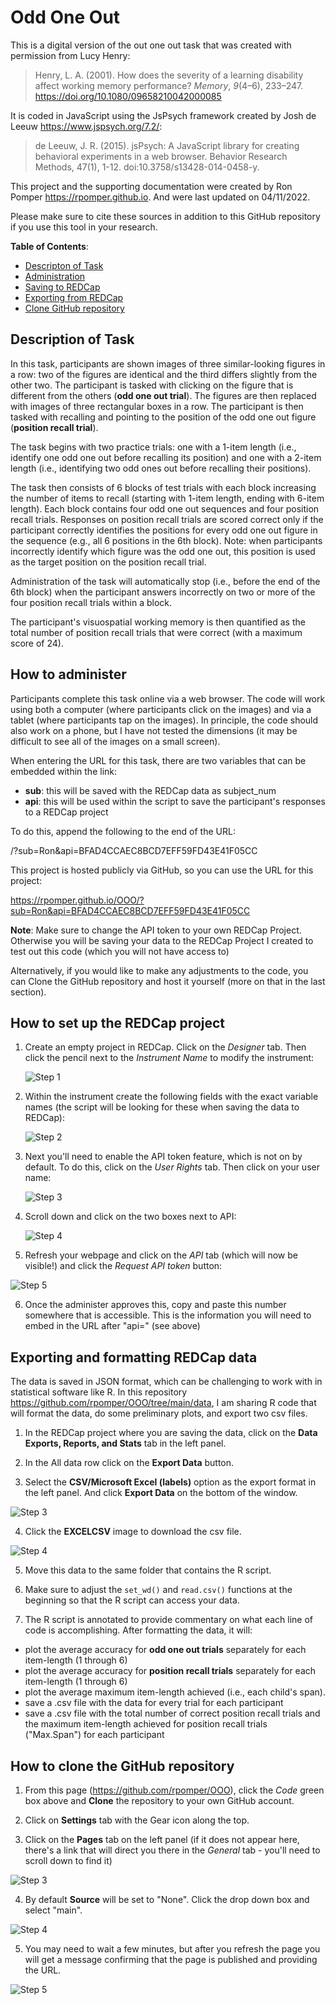 # Odd One Out

This is a digital version of the out one out task that was created with permission from Lucy Henry:

> Henry, L. A. (2001). How does the severity of a learning disability affect working memory performance? <i>Memory</i>, <i>9</i>(4–6), 233–247. https://doi.org/10.1080/09658210042000085

It is coded in JavaScript using the JsPsych framework created by Josh de Leeuw <https://www.jspsych.org/7.2/>:

> de Leeuw, J. R. (2015). jsPsych: A JavaScript library for creating behavioral experiments in a web browser. Behavior Research Methods, 47(1), 1-12. doi:10.3758/s13428-014-0458-y.

This project and the supporting documentation were created by Ron Pomper <https://rpomper.github.io>. And were last updated on 04/11/2022.

Please make sure to cite these sources in addition to this GitHub repository if you use this tool in your research.

__Table of Contents__:
* [Descripton of Task](#Description-of-Task)
* [Administration](#How-to-administer)
* [Saving to REDCap](#How-to-set-up-the-REDCap-project)
* [Exporting from REDCap](#Exporting-and-formatting-REDCap-data)
* [Clone GitHub repository](#How-to-clone-the-GitHub-repository)


## Description of Task <a name="Description of Task"></a>

In this task, participants are shown images of three similar-looking figures in a row: two of the figures are identical and the third differs slightly from the other two. The participant is tasked with clicking on the figure that is different from the others (__odd one out trial__). The figures are then replaced with images of three rectangular boxes in a row. The participant is then tasked with recalling and pointing to the position of the odd one out figure (__position recall trial__).

The task begins with two practice trials: one with a 1-item length (i.e., identify one odd one out before recalling its position) and one with a 2-item length (i.e., identifying two odd ones out before recalling their positions).

The task then consists of 6 blocks of test trials with each block increasing the number of items to recall (starting with 1-item length, ending with 6-item length). Each block contains four odd one out sequences and four position recall trials. Responses on position recall trials are scored correct only if the participant correctly identifies the positions for every odd one out figure in the sequence (e.g., all 6 positions in the 6th block). Note: when participants incorrectly identify which figure was the odd one out, this position is used as the target position on the position recall trial.

Administration of the task will automatically stop (i.e., before the end of the 6th block) when the participant answers incorrectly on two or more of the four position recall trials within a block.

The participant's visuospatial working memory is then quantified as the total number of position recall trials that were correct (with a maximum score of 24).

## How to administer

Participants complete this task online via a web browser. The code will work using both a computer (where participants click on the images) and via a tablet (where participants tap on the images). In principle, the code should also work on a phone, but I have not tested the dimensions (it may be difficult to see all of the images on a small screen).

When entering the URL for this task, there are two variables that can be embedded within the link:

* __sub__: this will be saved with the REDCap data as subject_num
* __api__: this will be used within the script to save the participant's responses to a REDCap project

To do this, append the following to the end of the URL:

  /?sub=Ron&api=BFAD4CCAEC8BCD7EFF59FD43E41F05CC

This project is hosted publicly via GitHub, so you can use the URL for this project:

  <https://rpomper.github.io/OOO/?sub=Ron&api=BFAD4CCAEC8BCD7EFF59FD43E41F05CC>

__Note__: Make sure to change the API token to your own REDCap Project. Otherwise you will be saving your data to the REDCap Project I created to test out this code (which you will not have access to)

Alternatively, if you would like to make any adjustments to the code, you can Clone the GitHub repository and host it yourself (more on that in the last section).

## How to set up the REDCap project

1. Create an empty project in REDCap. Click on the _Designer_ tab. Then click the pencil next to the _Instrument Name_ to modify the instrument:

    ![Step 1](instructions/how-to-1.png)

2. Within the instrument create the following fields with the exact variable names (the script will be looking for these when saving the data to REDCap):

    ![Step 2](instructions/how-to-2.png)

3. Next you'll need to enable the API token feature, which is not on by default. To do this, click on the _User Rights_ tab. Then click on your user name:

    ![Step 3](instructions/how-to-3.png)

4. Scroll down and click on the two boxes next to API:

    ![Step 4](instructions/how-to-4.png)

5. Refresh your webpage and click on the _API_ tab (which will now be visible!) and click the _Request API token_ button:

  ![Step 5](instructions/how-to-5.png)

6. Once the administer approves this, copy and paste this number somewhere that is accessible. This is the information you will need to embed in the URL after "api=" (see above)


## Exporting and formatting REDCap data

The data is saved in JSON format, which can be challenging to work with in statistical software like R. In this repository <https://github.com/rpomper/OOO/tree/main/data>, I am sharing R code that will format the data, do some preliminary plots, and export two csv files.

1. In the REDCap project where you are saving the data, click on the __Data Exports, Reports, and Stats__ tab in the left panel.

2. In the All data row click on the __Export Data__ button.

3. Select the __CSV/Microsoft Excel (labels)__ option as the export format in the left panel. And click __Export Data__ on the bottom of the window.

  ![Step 3](instructions/how-to-6.png)

4. Click the __EXCELCSV__ image to download the csv file.

  ![Step 4](instructions/how-to-7.png)

5. Move this data to the same folder that contains the R script.

6. Make sure to adjust the `set_wd()` and `read.csv()` functions at the beginning so that the R script can access your data.

7. The R script is annotated to provide commentary on what each line of code is accomplishing. After formatting the data, it will:

* plot the average accuracy for __odd one out trials__ separately for each item-length (1 through 6)
* plot the average accuracy for __position recall trials__ separately for each item-length (1 through 6)
* plot the average maximum item-length achieved (i.e., each child's span).
* save a .csv file with the data for every trial for each participant
* save a .csv file with the total number of correct position recall trials and the maximum item-length achieved for position recall trials ("Max.Span") for each participant


## How to clone the GitHub repository

1. From this page (<https://github.com/rpomper/OOO>), click the _Code_ green box above and __Clone__ the repository to your own GitHub account.

2. Click on __Settings__ tab with the Gear icon along the top.

3. Click on the __Pages__ tab on the left panel (if it does not appear here, there's a link that will direct you there in the _General_ tab - you'll need to scroll down to find it)

  ![Step 3](instructions/how-to-8.png)

4. By default __Source__ will be set to "None". Click the drop down box and select "main".

  ![Step 4](instructions/how-to-9.png)

5. You may need to wait a few minutes, but after you refresh the page you will get a message confirming that the page is published and providing the URL.

  ![Step 5](instructions/how-to-10.png)

